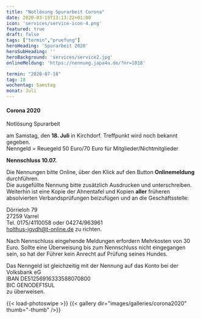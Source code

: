 ```yaml
---
title: "Notlösung Spurarbeit Corona"
date: 2020-03-15T13:13:22+01:00
icon: 'services/service-icon-4.png'
featured: true
draft: false
tags: ["termin","pruefung"]
heroHeading: 'Spurarbeit 2020'
heroSubHeading: ''
heroBackground: 'services/service2.jpg'
onlineMeldung: 'https://nennung.japa4u.de/?nr=1018'

termin: "2020-07-18"
tag: 18
wochentag: Samstag
monat: Juli
---
```


####  Corona 2020
Notlösung Spurarbeit

am Samstag, den **18. Juli** in Kirchdorf. Treffpunkt wird noch bekannt gegeben.   
Nenngeld = Reuegeld 50 Euro/70 Euro für Mitglieder/Nichtmitglieder  

**Nennschluss 10.07.**

Die Nennungen bitte Online, über den Klick auf den Button **Onlinemeldung** durchführen.  
Die ausgefüllte Nennung bitte zusätzlich Ausdrucken und unterschreiben.  
Weiterhin ist eine Kopie der Ahnentafel und Kopien **aller** früheren absolvierten Verbandsprüfungen beizufügen und an die Geschäftsstelle:   

Dörrieloh 79  
27259 Varrel  
Tel. 0175/4110058 oder 04274/963961  
holthus-jgvdh@t-online.de zu richten.  

Nach Nennschluss eingehende Meldungen erfordern Mehrkosten von 30 Euro.
Sollte eine Überweisung bis zum Nennschluss nicht eingegangen sein, so hat der Führer kein Anrecht auf Prüfung seines Hundes.

Das Nenngeld ist gleichzeitig mit der Nennung auf das Konto bei der Volksbank eG  
IBAN DE51256916333588070800  
BIC GENODEF1SUL  
zu überweisen. 


{{< load-photoswipe >}}
{{< gallery dir="images/galleries/corona2020"  thumb="-thumb" />}}
